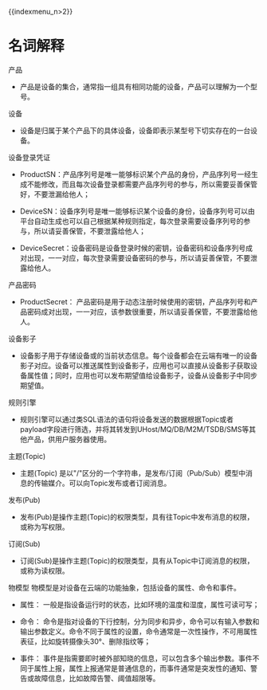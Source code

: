 {{indexmenu_n>2}}

# 名词解释

产品  

* 产品是设备的集合，通常指一组具有相同功能的设备，产品可以理解为一个型号。



设备  

* 设备是归属于某个产品下的具体设备，设备即表示某型号下切实存在的一台设备。



设备登录凭证

* ProductSN：产品序列号是唯一能够标识某个产品的身份，产品序列号一经生成不能修改，而且每次设备登录都需要产品序列号的参与，所以需要妥善保管好，不要泄漏给他人；

* DeviceSN：设备序列号是唯一能够标识某个设备的身份，设备序列号可以由平台自动生成也可以自己根据某种规则指定，每次登录需要设备序列号的参与，所以请妥善保管，不要泄露给他人；

* DeviceSecret：设备密码是设备登录时候的密钥，设备密码和设备序列号成对出现，一一对应，每次登录需要设备密码的参与，所以请妥善保管，不要泄露给他人。



产品密码

* ProductSecret： 产品密码是用于动态注册时候使用的密钥，产品序列号和产品密码成对出现，一一对应，该参数很重要，所以请妥善保管，不要泄露给他人。


设备影子  

* 设备影子用于存储设备或的当前状态信息。每个设备都会在云端有唯一的设备影子对应。设备可以推送属性到设备影子，应用也可以直接从设备影子获取设备属性值；同时，应用也可以发布期望值给设备影子，设备从设备影子中同步期望值。


规则引擎   

* 规则引擎可以通过类SQL语法的语句将设备发送的数据根据Topic或者payload字段进行筛选，并将其转发到UHost/MQ/DB/M2M/TSDB/SMS等其他产品，供用户服务器使用。



主题(Topic)  

* 主题(Topic) 是以"/"区分的一个字符串，是发布/订阅（Pub/Sub）模型中消息的传输媒介。可以向Topic发布或者订阅消息。


发布(Pub)

* 发布(Pub)是操作主题(Topic)的权限类型，具有往Topic中发布消息的权限，或称为写权限。


订阅(Sub) 

* 订阅(Sub)是操作主题(Topic)的权限类型，具有从Topic中订阅消息的权限，或称为读权限。



物模型	
物模型是对设备在云端的功能抽象，包括设备的属性、命令和事件。

* 属性： 一般是指设备运行时的状态，比如环境的温度和湿度，属性可读可写；

* 命令： 命令是指对设备的下行控制，分为同步和异步，命令可以有输入参数和输出参数定义。命令不同于属性的设置，命令通常是一次性操作，不可用属性表征，比如旋转摄像头30°、删除指纹等；

* 事件： 事件是指需要即时被外部知晓的信息，可以包含多个输出参数。事件不同于属性上报，属性上报通常是普通信息的，而事件通常是突发性的通知、警告或故障信息，比如故障告警、阈值超限等。

